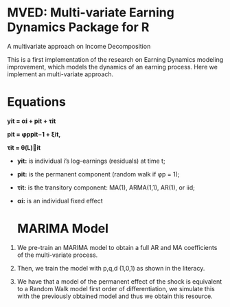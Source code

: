 ﻿# MVED: Multi-variate Earning Dynamics Package for R

 A multivariate approach on Income Decomposition

This is a first implementation of the research on Earning Dynamics modeling improvement, which models the dynamics of an earning process. Here we implement an multi-variate approach.

# Equations

 **yit = αi + pit + τit**

**pit = φppit−1 + ξit,**

**τit = θ(L)it**

- **yit:** is individual i’s log-earnings (residuals) at time t;
- **pit:** is the permanent component (random walk if φp = 1);
- **τit:** is the transitory component: MA(1), ARMA(1,1), AR(1), or iid;
- **αi:** is an individual fixed effect

  # MARIMA Model
 1) We pre-train an MARIMA model to obtain a full AR and MA coefficients of the multi-variate process.
 
2) Then, we train the model with p,q,d (1,0,1) as shown in the literacy.

4) We have that a model of the permanent effect of the shock is equivalent to a Random Walk model first order of differentiation, we simulate this with the previously obtained model and thus we obtain this resource.
